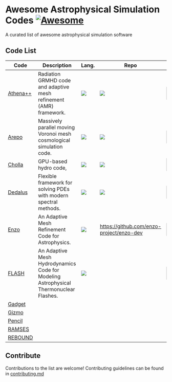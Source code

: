 # Awesome Astrophysical Simulation Codes [![Awesome](https://awesome.re/badge.svg)](https://awesome.re)
A curated list of awesome astrophysical simulation software

## Code List

| Code      | Description | Lang. | Repo | Paper |
| --------- | ----------- | ----- |----- | ----- |
| [Athena++](https://www.athena-astro.app/) | Radiation GRMHD code and adaptive mesh refinement (AMR) framework. | [![](https://skillicons.dev/icons?i=cpp)](http://www.cplusplus.com/)   | [![](https://skillicons.dev/icons?i=github)](https://github.com/PrincetonUniversity/athena) | [<img src="https://ui.adsabs.harvard.edu/styles/img/transparent_logo.svg" width="45" height="40">](https://ui.adsabs.harvard.edu/abs/2020ApJS..249....4S/abstract)  |
| [Arepo](https://arepo-code.org/) | Massively parallel moving Voronoi mesh cosmological simulation code. | [![](https://skillicons.dev/icons?i=c)](https://www.cprogramming.com/) | [![](https://skillicons.dev/icons?i=gitlab)](https://gitlab.mpcdf.mpg.de/vrs/arepo) | [<img src="https://ui.adsabs.harvard.edu/styles/img/transparent_logo.svg" width="45" height="40">](https://ui.adsabs.harvard.edu/abs/2010MNRAS.401..791S/abstract) |
| [Cholla](https://github.com/cholla-hydro/cholla/wiki) | GPU-based hydro code, | [![](https://skillicons.dev/icons?i=cpp)](http://www.cplusplus.com/)  | [![](https://skillicons.dev/icons?i=github)](https://github.com/cholla-hydro/cholla) | [<img src="https://ui.adsabs.harvard.edu/styles/img/transparent_logo.svg" width="45" height="40">](https://ui.adsabs.harvard.edu/abs/2016ascl.soft07006S/abstract) |
| [Dedalus](https://dedalus-project.org/) | Flexible framework for solving PDEs with modern spectral methods. | [![](https://skillicons.dev/icons?i=python)](https://www.python.org/) | [![](https://skillicons.dev/icons?i=github)](https://github.com/DedalusProject/dedalus) | [<img src="https://ui.adsabs.harvard.edu/styles/img/transparent_logo.svg" width="45" height="40">](https://ui.adsabs.harvard.edu/abs/2020PhRvR...2b3068B/abstract)  |
| [Enzo](https://enzo-project.org/) | An Adaptive Mesh Refinement Code for Astrophysics. | [![](https://skillicons.dev/icons?i=c)](https://www.cprogramming.com/)  | https://github.com/enzo-project/enzo-dev | [<img src="https://ui.adsabs.harvard.edu/styles/img/transparent_logo.svg" width="45" height="40">](https://ui.adsabs.harvard.edu/abs/2014ApJS..211...19B/abstract) |
| [FLASH](https://flash.rochester.edu/site/flashcode/) | An Adaptive Mesh Hydrodynamics Code for Modeling Astrophysical Thermonuclear Flashes. | [![](https://skillicons.dev/icons?i=fortran)](https://fortran-lang.org/)  |  | [<img src="https://ui.adsabs.harvard.edu/styles/img/transparent_logo.svg" width="45" height="40">](https://ui.adsabs.harvard.edu/abs/2000ApJS..131..273F/abstract) |
| [Gadget]() |  |  |  |  |
| [Gizmo]() |  |  |  |  |
| [Pencil]() |  |  |  |  |
| [RAMSES]() |  |  |  |  |
| [REBOUND](https://rebound.readthedocs.io/en/latest/)   |  |  |  |  |

<!---

### Numerical Method

| Code      | Finite Difference | Finite Volume | Finite Element | Spectral | SPH | N-body | Eulerian | ALE | Lagrangian |
| --------- | :---------------: | :-----------: | :------------: | :------: | :-: | :----: | :------: | :-: | :--------: |
| Athena++  |                   | ✔️             |                |          |     |        | ✔️        |     |            |
| Arepo     |                   | ✔             |                |          |     | ✔️      |          | ✔️   |            |
| Cholla    |                   | ✔             |                |          |     |        | ✔️        |     |            |
| Dedalus   |                   |               |                | ✔️        |     |        | ✔️        |     |            |
| Enzo      |                   |               |                |          |     |        |          |     |            |
| FLASH     |                   |               |                |          |     |        |          |     |            |
| Gadget    |                   |               |                |          |     |        |          |     |            |
| Gizmo     |                   |               |                |          |     |        |          |     |            |
| Pencil    |                   |               |                |          |     |        |          |     |            |
| RAMSES    |                   |               |                |          |     |        |          |     |            |
| REBOUND   |                   |               |                |          |     |        |          |     |            |



### Physics

| Code      | Hydrodynamics | MHD | Radiation | Self-Gravity | General-Relativity |
| --------- | :-----------: | :-: |:--------: | :----------: | :----------------: |
| Athena++  | ✔️             | ✔️   | ✔️         | ✔️            | ✔️                  |
| Arepo     | ✔️             | ✔️   | ✔️         | ✔️            |                    |
| Cholla    |               |     |           |              |                    |
| Dedalus   |               |     |           |              |                    |
| Enzo      |               |     |           |              |                    |
| FLASH     |               |     |           |              |                    |
| Gadget    |               |     |           |              |                    |
| Gizmo     |               |     |           |              |                    |
| Pencil    |               |     |           |              |                    |
| RAMSES    |               |     |           |              |                    |
| REBOUND   |               |     |           |              |                    |

### High-Performance Features

| Code      | MPI | GPU |
| --------- | :-: | :-: |
| Athena++  | ✔️   |     | 
| Arepo     | ✔️   |     | 
| Cholla    | ✔️   | ✔️   |
| Dedalus   |     |     | 
| Enzo      |     |     | 
| FLASH     |     |     | 
| Gadget    |     |     | 
| Gizmo     |     |     | 
| Pencil    |     |     | 
| RAMSES    |     |     | 
| REBOUND   |     |     |

-->

## Contribute

Contributions to the list are welcome! Contributing guidelines can be found in [contributing.md](contributing.md) 

<!---
[![My Skills](https://skillicons.dev/icons?i=python)](https://skillicons.dev)
[![made-with-cpp](https://img.shields.io/badge/Made%20with-C++-1f425f.svg)](http://www.cplusplus.com/)
[![License](https://img.shields.io/badge/License-BSD%203--Clause-blue.svg)](https://opensource.org/licenses/BSD-3-Clause)
[![DOI](https://zenodo.org/badge/DOI/10.3847/1538-4365/ab929b.svg)](https://iopscience.iop.org/article/10.3847/1538-4365/ab929b)
-->
